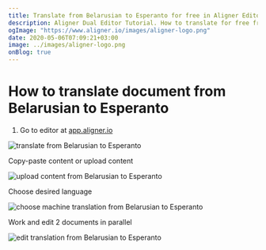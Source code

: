 ```yaml
---
title: Translate from Belarusian to Esperanto for free in Aligner Editor
description: Aligner Dual Editor Tutorial. How to translate for free from Belarusian to Esperanto. Aligner is multilingual document management platform. 
ogImage: "https://www.aligner.io/images/aligner-logo.png"
date: 2020-05-06T07:09:21+03:00
image: ../images/aligner-logo.png
onBlog: true
---
```


# How to translate document from Belarusian to Esperanto

1. Go to editor at [app.aligner.io](https://app.aligner.io "Aligner App web page")

![translate from Belarusian to Esperanto](../aligner-blank-editor.png "translate from Belarusian to Esperanto")

Copy-paste content or upload content

![upload content from Belarusian to Esperanto](../aligner-uploaded-document.png "upload content from Belarusian to Esperanto")

Choose desired language

![choose machine translation from Belarusian to Esperanto](../aligner-language-dropdown.png "choose machine translation from Belarusian to Esperanto")

Work and edit 2 documents in parallel

![edit translation from Belarusian to Esperanto](../aligner-double-sitded-editor.png "edit translation from Belarusian to Esperanto")

